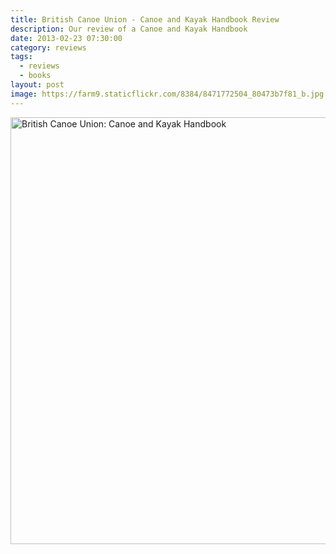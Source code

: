 ```yaml
---
title: British Canoe Union - Canoe and Kayak Handbook Review
description: Our review of a Canoe and Kayak Handbook
date: 2013-02-23 07:30:00
category: reviews
tags:
  - reviews
  - books
layout: post
image: https://farm9.staticflickr.com/8384/8471772504_80473b7f81_b.jpg
---
```


<img src="https://farm9.staticflickr.com/8384/8471772504_80473b7f81_b.jpg" width="1024" height="683" alt="British Canoe Union: Canoe and Kayak Handbook">
